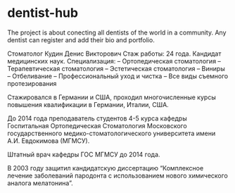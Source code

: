 # dentist-hub
The project is about conecting all dentists of the world in a community. Any dentist can register and add their bio and portfolio.

Стоматолог Кудин Денис Викторович
Стаж работы: 24 года. Кандидат медицинских наук.
Специализация:
– Ортопедическая стоматология
– Терапевтическая стоматология
– Эстетическая стоматология
– Виниры
– Отбеливание
– Профессиональный уход и чистка
– Все виды съемного протезирования

Стажировался в Германии и США, проходил многочисленные курсы повышения квалификации в Германии, Италии, США.

До 2014 года преподаватель студентов 4-5 курса кафедры Госпитальная Ортопедическая Стоматология Московского государственного медико-стоматологического университета имени А.И. Евдокимова (МГМСУ).

Штатный врач кафедры ГОС МГМСУ до 2014 года.

В 2003 году защитил кандидатскую диссертацию “Комплексное лечение заболеваний пародонта с использованием нового химического аналога мелатонина”.
